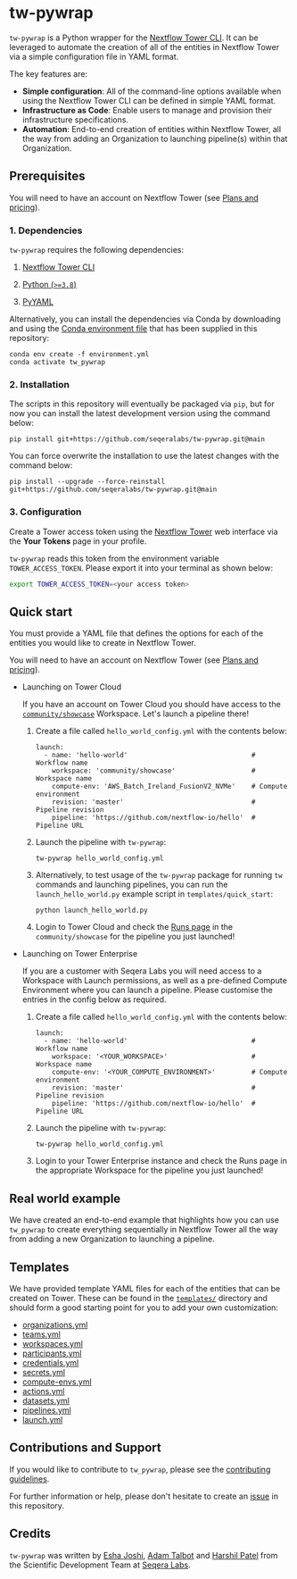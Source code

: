 # tw-pywrap

`tw-pywrap` is a Python wrapper for the [Nextflow Tower CLI](https://github.com/seqeralabs/tower-cli). It can be leveraged to automate the creation of all of the entities in Nextflow Tower via a simple configuration file in YAML format.

The key features are:

- **Simple configuration**: All of the command-line options available when using the Nextflow Tower CLI can be defined in simple YAML format.
- **Infrastructure as Code**: Enable users to manage and provision their infrastructure specifications.
- **Automation**: End-to-end creation of entities within Nextflow Tower, all the way from adding an Organization to launching pipeline(s) within that Organization.

## Prerequisites

You will need to have an account on Nextflow Tower (see [Plans and pricing](https://cloud.tower.nf/pricing/)).

### 1. Dependencies

`tw-pywrap` requires the following dependencies:

1. [Nextflow Tower CLI](https://github.com/seqeralabs/tower-cli#1-installation)

2. [Python (`>=3.8`)](https://www.python.org/downloads/)

3. [PyYAML](https://pypi.org/project/PyYAML/)

Alternatively, you can install the dependencies via Conda by downloading and using the [Conda environment file](environment.yml) that has been supplied in this repository:

```console
conda env create -f environment.yml
conda activate tw_pywrap
```

### 2. Installation

The scripts in this repository will eventually be packaged via `pip`, but for now you can install the latest development version using the command below:

```
pip install git+https://github.com/seqeralabs/tw-pywrap.git@main
```

You can force overwrite the installation to use the latest changes with the command below:

```
pip install --upgrade --force-reinstall git+https://github.com/seqeralabs/tw-pywrap.git@main
```

### 3. Configuration

Create a Tower access token using the [Nextflow Tower](https://tower.nf/) web interface via the **Your Tokens** page in your profile.

`tw-pywrap` reads this token from the environment variable `TOWER_ACCESS_TOKEN`. Please export it into your terminal as shown below:

```bash
export TOWER_ACCESS_TOKEN=<your access token>
```

## Quick start

You must provide a YAML file that defines the options for each of the entities you would like to create in Nextflow Tower.

You will need to have an account on Nextflow Tower (see [Plans and pricing](https://cloud.tower.nf/pricing/)).

- Launching on Tower Cloud

  If you have an account on Tower Cloud you should have access to the [`community/showcase`](https://seqera.io/blog/introducing-the-tower-cloud-community-workspace/) Workspace. Let's launch a pipeline there!

  1. Create a file called `hello_world_config.yml` with the contents below:

     ```
     launch:
       - name: 'hello-world'                               # Workflow name
         workspace: 'community/showcase'                   # Workspace name
         compute-env: 'AWS_Batch_Ireland_FusionV2_NVMe'    # Compute environment
         revision: 'master'                                # Pipeline revision
         pipeline: 'https://github.com/nextflow-io/hello'  # Pipeline URL
     ```

  2. Launch the pipeline with `tw-pywrap`:

     ```
     tw-pywrap hello_world_config.yml
     ```

  3. Alternatively, to test usage of the `tw-pywrap` package for running `tw` commands and launching pipelines, you can run the `launch_hello_world.py` example script in `templates/quick_start`:

     ```
     python launch_hello_world.py
     ```

  4. Login to Tower Cloud and check the [Runs page](https://tower.nf/orgs/community/workspaces/showcase/watch) in the `community/showcase` for the pipeline you just launched!

- Launching on Tower Enterprise

  If you are a customer with Seqera Labs you will need access to a Workspace with Launch permissions, as well as a pre-defined Compute Environment where you can launch a pipeline. Please customise the entries in the config below as required.

  1. Create a file called `hello_world_config.yml` with the contents below:

     ```
     launch:
       - name: 'hello-world'                               # Workflow name
         workspace: '<YOUR_WORKSPACE>'                     # Workspace name
         compute-env: '<YOUR_COMPUTE_ENVIRONMENT>'         # Compute environment
         revision: 'master'                                # Pipeline revision
         pipeline: 'https://github.com/nextflow-io/hello'  # Pipeline URL
     ```

  2. Launch the pipeline with `tw-pywrap`:

     ```
     tw-pywrap hello_world_config.yml
     ```

  3. Login to your Tower Enterprise instance and check the Runs page in the appropriate Workspace for the pipeline you just launched!

## Real world example

We have created an end-to-end example that highlights how you can use `tw_pywrap` to create everything sequentially in Nextflow Tower all the way from adding a new Organization to launching a pipeline.

## Templates

We have provided template YAML files for each of the entities that can be created on Tower. These can be found in the [`templates/`](templates) directory and should form a good starting point for you to add your own customization:

- [organizations.yml](templates/organizations.yml)
- [teams.yml](templates/teams.yml)
- [workspaces.yml](templates/workspaces.yml)
- [participants.yml](templates/participants.yml)
- [credentials.yml](templates/credentials.yml)
- [secrets.yml](templates/secrets.yml)
- [compute-envs.yml](templates/compute-envs.yml)
- [actions.yml](templates/actions.yml)
- [datasets.yml](templates/datasets.yml)
- [pipelines.yml](templates/pipelines.yml)
- [launch.yml](templates/launch.yml)

## Contributions and Support

If you would like to contribute to `tw_pywrap`, please see the [contributing guidelines](.github/CONTRIBUTING.md).

For further information or help, please don't hesitate to create an [issue](https://github.com/seqeralabs/tw-pywrap/issues) in this repository.

## Credits

`tw-pywrap` was written by [Esha Joshi](https://github.com/ejseqera), [Adam Talbot](https://github.com/adamrtalbot) and [Harshil Patel](https://github.com/drpatelh) from the Scientific Development Team at [Seqera Labs](https://seqera.io/).
